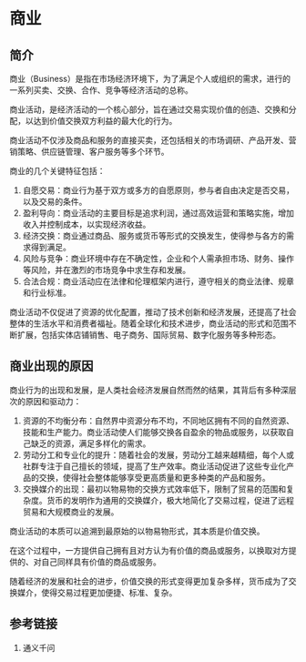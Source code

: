 # 商业


## 简介

商业（Business）是指在市场经济环境下，为了满足个人或组织的需求，进行的一系列买卖、交换、合作、竞争等经济活动的总称。

商业活动，是经济活动的一个核心部分，旨在通过交易实现价值的创造、交换和分配，以达到价值交换双方利益的最大化的行为。

商业活动不仅涉及商品和服务的直接买卖，还包括相关的市场调研、产品开发、营销策略、供应链管理、客户服务等多个环节。

商业的几个关键特征包括：
1. 自愿交易：商业行为基于双方或多方的自愿原则，参与者自由决定是否交易，以及交易的条件。
2. 盈利导向：商业活动的主要目标是追求利润，通过高效运营和策略实施，增加收入并控制成本，以实现经济收益。
3. 经济交换：商业通过商品、服务或货币等形式的交换发生，使得参与各方的需求得到满足。
4. 风险与竞争：商业环境中存在不确定性，企业和个人需承担市场、财务、操作等风险，并在激烈的市场竞争中求生存和发展。
5. 合法合规：商业活动应在法律和伦理框架内进行，遵守相关的商业法律、规章和行业标准。

商业活动不仅促进了资源的优化配置，推动了技术创新和经济发展，还提高了社会整体的生活水平和消费者福祉。随着全球化和技术进步，商业活动的形式和范围不断扩展，包括实体店铺销售、电子商务、国际贸易、数字化服务等多种形态。

## 商业出现的原因

商业行为的出现和发展，是人类社会经济发展自然而然的结果，其背后有多种深层次的原因和驱动力：

1. 资源的不均衡分布：自然界中资源分布不均，不同地区拥有不同的自然资源、技能和生产能力。商业活动使人们能够交换各自盈余的物品或服务，以获取自己缺乏的资源，满足多样化的需求。
2. 劳动分工和专业化的提升：随着社会的发展，劳动分工越来越精细，每个人或社群专注于自己擅长的领域，提高了生产效率。商业活动促进了这些专业化产品的交换，使得社会整体能够享受更高质量和更多种类的产品和服务。
3. 交换媒介的出现：最初以物易物的交换方式效率低下，限制了贸易的范围和复杂度。货币的发明作为通用的交换媒介，极大地简化了交易过程，促进了远程贸易和大规模商业的发展。


商业活动的本质可以追溯到最原始的以物易物形式，其本质是价值交换。

在这个过程中，一方提供自己拥有且对方认为有价值的商品或服务，以换取对方提供的、对自己同样具有价值的商品或服务。

随着经济的发展和社会的进步，价值交换的形式变得更加复杂多样，货币成为了交换媒介，使得交易过程更加便捷、标准、复杂。

## 参考链接

1. 通义千问